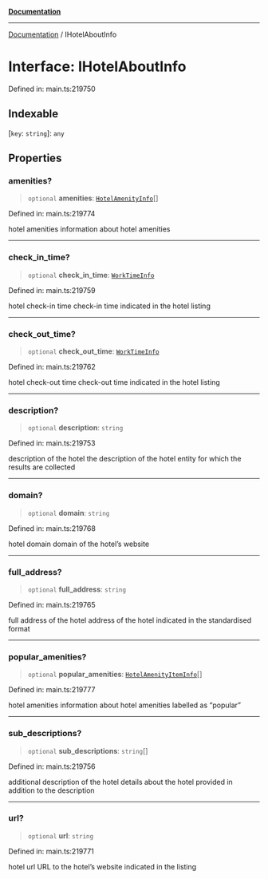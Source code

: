 [**Documentation**](../README.md)

***

[Documentation](../README.md) / IHotelAboutInfo

# Interface: IHotelAboutInfo

Defined in: main.ts:219750

## Indexable

\[`key`: `string`\]: `any`

## Properties

### amenities?

> `optional` **amenities**: [`HotelAmenityInfo`](../classes/HotelAmenityInfo.md)[]

Defined in: main.ts:219774

hotel amenities
information about hotel amenities

***

### check\_in\_time?

> `optional` **check\_in\_time**: [`WorkTimeInfo`](../classes/WorkTimeInfo.md)

Defined in: main.ts:219759

hotel check-in time
check-in time indicated in the hotel listing

***

### check\_out\_time?

> `optional` **check\_out\_time**: [`WorkTimeInfo`](../classes/WorkTimeInfo.md)

Defined in: main.ts:219762

hotel check-out time
check-out time indicated in the hotel listing

***

### description?

> `optional` **description**: `string`

Defined in: main.ts:219753

description of the hotel
the description of the hotel entity for which the results are collected

***

### domain?

> `optional` **domain**: `string`

Defined in: main.ts:219768

hotel domain
domain of the hotel’s website

***

### full\_address?

> `optional` **full\_address**: `string`

Defined in: main.ts:219765

full address of the hotel
address of the hotel indicated in the standardised format

***

### popular\_amenities?

> `optional` **popular\_amenities**: [`HotelAmenityItemInfo`](../classes/HotelAmenityItemInfo.md)[]

Defined in: main.ts:219777

hotel amenities
information about hotel amenities labelled as “popular”

***

### sub\_descriptions?

> `optional` **sub\_descriptions**: `string`[]

Defined in: main.ts:219756

additional description of the hotel
details about the hotel provided in addition to the description

***

### url?

> `optional` **url**: `string`

Defined in: main.ts:219771

hotel url
URL to the hotel’s website indicated in the listing

